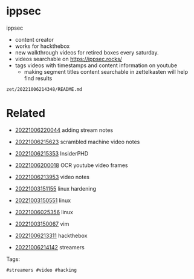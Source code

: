 # ippsec

ippsec
- content creator
- works for hackthebox
- new walkthrough videos for retired boxes every saturday.
- videos searchable on https://ippsec.rocks/
- tags videos with timestamps and content information on youtube
    - making segment titles content searchable in zettelkasten will help find results

` zet/20221006214348/README.md `

# Related

- [20221006220044](/zet/20221006220044/README.md) adding stream notes

- [20221006215623](/zet/20221006215623/README.md) scrambled machine video notes

- [20221006215353](/zet/20221006215353/README.md) InsiderPHD

- [20221006200018](/zet/20221006200018/README.md) OCR youtube video frames

- [20221006213953](/zet/20221006213953/README.md) video notes

- [20221003151155](/zet/20221003151155/README.md) linux hardening

- [20221003150551](/zet/20221003150551/README.md) linux

- [20221006025356](/zet/20221006025356/README.md) linux

- [20221003150067](/zet/20221003150067/README.md) vim

- [20221006213311](/zet/20221006213311/README.md) hackthebox

- [20221006214142](/zet/20221006214142/README.md) streamers


Tags:

    #streamers #video #hacking 
